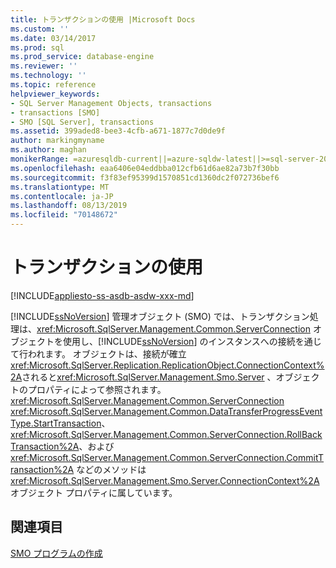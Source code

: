 ```yaml
---
title: トランザクションの使用 |Microsoft Docs
ms.custom: ''
ms.date: 03/14/2017
ms.prod: sql
ms.prod_service: database-engine
ms.reviewer: ''
ms.technology: ''
ms.topic: reference
helpviewer_keywords:
- SQL Server Management Objects, transactions
- transactions [SMO]
- SMO [SQL Server], transactions
ms.assetid: 399aded8-bee3-4cfb-a671-1877c7d0de9f
author: markingmyname
ms.author: maghan
monikerRange: =azuresqldb-current||=azure-sqldw-latest||>=sql-server-2016||=sqlallproducts-allversions||>=sql-server-linux-2017||=azuresqldb-mi-current
ms.openlocfilehash: eaa6406e04eddbba012cfb61d6ae82a73b7f30bb
ms.sourcegitcommit: f3f83ef95399d1570851cd1360dc2f072736bef6
ms.translationtype: MT
ms.contentlocale: ja-JP
ms.lasthandoff: 08/13/2019
ms.locfileid: "70148672"
---
```

# <a name="using-transactions"></a>トランザクションの使用
[!INCLUDE[appliesto-ss-asdb-asdw-xxx-md](../../../includes/appliesto-ss-asdb-asdw-xxx-md.md)]

  [!INCLUDE[ssNoVersion](../../../includes/ssnoversion-md.md)] 管理オブジェクト (SMO) では、トランザクション処理は、<xref:Microsoft.SqlServer.Management.Common.ServerConnection> オブジェクトを使用し、[!INCLUDE[ssNoVersion](../../../includes/ssnoversion-md.md)] のインスタンスへの接続を通じて行われます。 オブジェクトは、接続が確立<xref:Microsoft.SqlServer.Replication.ReplicationObject.ConnectionContext%2A>されると<xref:Microsoft.SqlServer.Management.Smo.Server> 、オブジェクトのプロパティによって参照されます。 <xref:Microsoft.SqlServer.Management.Common.ServerConnection> <xref:Microsoft.SqlServer.Management.Common.DataTransferProgressEventType.StartTransaction>、<xref:Microsoft.SqlServer.Management.Common.ServerConnection.RollBackTransaction%2A>、および <xref:Microsoft.SqlServer.Management.Common.ServerConnection.CommitTransaction%2A> などのメソッドは <xref:Microsoft.SqlServer.Management.Smo.Server.ConnectionContext%2A> オブジェクト プロパティに属しています。  
  
## <a name="see-also"></a>関連項目  
 [SMO プログラムの作成](../../../relational-databases/server-management-objects-smo/create-program/creating-smo-programs.md)  
  
  
